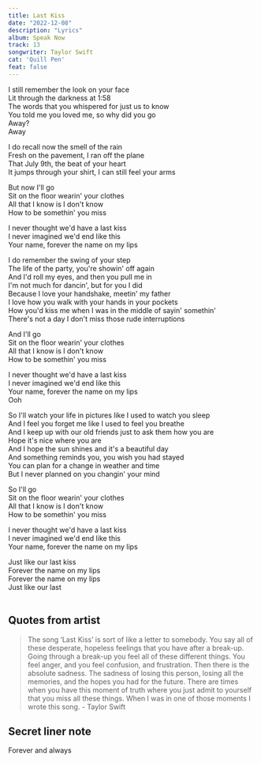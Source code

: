 ```yaml
---
title: Last Kiss
date: "2022-12-08"
description: "Lyrics"
album: Speak Now
track: 13
songwriter: Taylor Swift
cat: 'Quill Pen'
feat: false
---
```

<p className="verse-one">
I still remember the look on your face <br />
Lit through the darkness at 1:58 <br />
The words that you whispered for just us to know <br />
You told me you loved me, so why did you go <br />
Away? <br />
Away <br />
</p>
<p className="verse-two">
I do recall now the smell of the rain <br />
Fresh on the pavement, I ran off the plane <br />
That July 9th, the beat of your heart <br />
It jumps through your shirt, I can still feel your arms <br />
</p>
<p className="pre-chorus">
But now I'll go <br />
Sit on the floor wearin' your clothes <br />
All that I know is I don't know <br />
How to be somethin' you miss <br />
</p>
<p className="chorus">
I never thought we'd have a last kiss <br />
I never imagined we'd end like this <br />
Your name, forever the name on my lips <br />
</p>
<p className="verse-three">
I do remember the swing of your step <br />
The life of the party, you're showin' off again <br />
And I'd roll my eyes, and then you pull me in <br />
I'm not much for dancin', but for you I did <br />
Because I love your handshake, meetin' my father <br />
I love how you walk with your hands in your pockets <br />
How you'd kiss me when I was in the middle of sayin' somethin' <br />
There's not a day I don't miss those rude interruptions <br />
</p>
<p className="pre-chorus">
And I'll go <br />
Sit on the floor wearin' your clothes <br />
All that I know is I don't know <br />
How to be somethin' you miss <br />
</p>
<p className="chorus">
I never thought we'd have a last kiss <br />
I never imagined we'd end like this <br />
Your name, forever the name on my lips <br />
Ooh <br />
</p>
<p className="bridge">
So I'll watch your life in pictures like I used to watch you sleep <br />
And I feel you forget me like I used to feel you breathe <br />
And I keep up with our old friends just to ask them how you are <br />
Hope it's nice where you are <br />
And I hope the sun shines and it's a beautiful day <br />
And something reminds you, you wish you had stayed <br />
You can plan for a change in weather and time <br />
But I never planned on you changin' your mind <br />
</p>
<p className="pre-chorus">
So I'll go <br />
Sit on the floor wearin' your clothes <br />
All that I know is I don't know <br />
How to be somethin' you miss <br />
</p>
<p className="chorus">
I never thought we'd have a last kiss <br />
I never imagined we'd end like this <br />
Your name, forever the name on my lips <br />
</p>
<p className="outro">
Just like our last kiss <br />
Forever the name on my lips <br />
Forever the name on my lips <br />
Just like our last <br />
 <br />
</p>

 ## Quotes from artist
<blockquote>
The song ‘Last Kiss’ is sort of like a letter to somebody. You say all of these desperate, hopeless feelings that you have after a break-up. Going through a break-up you feel all of these different things. You feel anger, and you feel confusion, and frustration. Then there is the absolute sadness. The sadness of losing this person, losing all the memories, and the hopes you had for the future. There are times when you have this moment of truth where you just admit to yourself that you miss all these things. When I was in one of those moments I wrote this song. - Taylor Swift
</blockquote>

## Secret liner note

Forever and always

